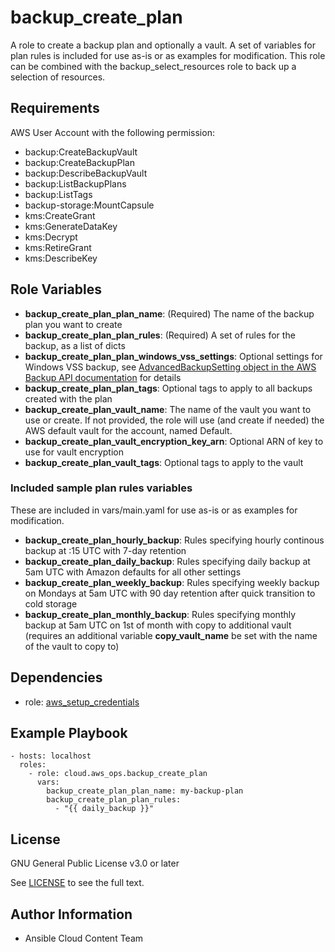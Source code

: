 backup_create_plan
==================

A role to create a backup plan and optionally a vault. A set of variables for plan rules is included for use as-is or as examples for modification. This role can be combined with the backup_select_resources role to back up a selection of resources.

Requirements
------------

AWS User Account with the following permission:

* backup:CreateBackupVault
* backup:CreateBackupPlan
* backup:DescribeBackupVault
* backup:ListBackupPlans
* backup:ListTags
* backup-storage:MountCapsule
* kms:CreateGrant
* kms:GenerateDataKey
* kms:Decrypt
* kms:RetireGrant
* kms:DescribeKey

Role Variables
--------------

* **backup_create_plan_plan_name**: (Required) The name of the backup plan you want to create
* **backup_create_plan_plan_rules**: (Required) A set of rules for the backup, as a list of dicts
* **backup_create_plan_plan_windows_vss_settings**: Optional settings for Windows VSS backup, see [AdvancedBackupSetting object in the AWS Backup API documentation](https://docs.aws.amazon.com/aws-backup/latest/devguide/API_AdvancedBackupSetting.html) for details
* **backup_create_plan_plan_tags**: Optional tags to apply to all backups created with the plan
* **backup_create_plan_vault_name**: The name of the vault you want to use or create. If not provided, the role will use (and create if needed) the AWS default vault for the account, named Default.
* **backup_create_plan_vault_encryption_key_arn**: Optional ARN of key to use for vault encryption
* **backup_create_plan_vault_tags**: Optional tags to apply to the vault

### Included sample plan rules variables
These are included in vars/main.yaml for use as-is or as examples for modification.

* **backup_create_plan_hourly_backup**: Rules specifying hourly continous backup at :15 UTC with 7-day retention
* **backup_create_plan_daily_backup**: Rules specifying daily backup at 5am UTC with Amazon defaults for all other settings
* **backup_create_plan_weekly_backup**: Rules specifying weekly backup on Mondays at 5am UTC with 90 day retention after quick transition to cold storage
* **backup_create_plan_monthly_backup**: Rules specifying monthly backup at 5am UTC on 1st of month with copy to additional vault (requires an additional variable **copy_vault_name** be set with the name of the vault to copy to)


Dependencies
------------

* role: [aws_setup_credentials](../aws_setup_credentials/README.md)

Example Playbook
----------------

    - hosts: localhost
      roles:
        - role: cloud.aws_ops.backup_create_plan
          vars:
            backup_create_plan_plan_name: my-backup-plan
            backup_create_plan_plan_rules:
              - "{{ daily_backup }}"

License
-------

GNU General Public License v3.0 or later

See [LICENSE](../../LICENSE) to see the full text.

Author Information
------------------

* Ansible Cloud Content Team
